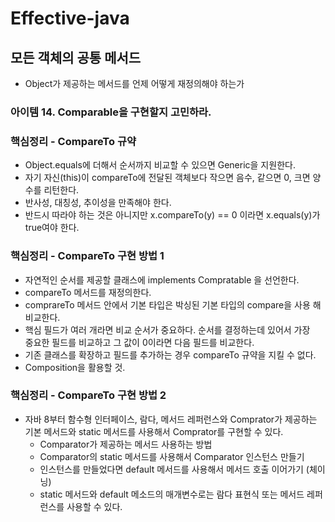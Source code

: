# Effective-java
## 모든 객체의 공통 메서드
* Object가 제공하는 메서드를 언제 어떻게 재정의해야 하는가

### 아이템 14. Comparable을 구현할지 고민하라. 

### 핵심정리 - CompareTo 규약
* Object.equals에 더해서 순서까지 비교할 수 있으면 Generic을 지원한다.
* 자기 자신(this)이 compareTo에 전달된 객체보다 작으면 음수, 같으면 0, 크면 양수를 리턴한다.
* 반사성, 대칭성, 추이성을 만족해야 한다.
* 반드시 따라야 하는 것은 아니지만 x.compareTo(y) == 0 이라면 x.equals(y)가 true여야 한다.

### 핵심정리 - CompareTo 구현 방법 1
* 자연적인 순서를 제공할 클래스에 implements Compratable<T> 을 선언한다.
* compareTo 메서드를 재정의한다.
* comprareTo 메서드 안에서 기본 타입은 박싱된 기본 타입의 compare을 사용 해 비교한다.
* 핵심 필드가 여러 개라면 비교 순서가 중요하다. 순서를 결정하는데 있어서 가장   
 중요한 필드를 비교하고 그 값이 0이라면 다음 필드를 비교한다.
* 기존 클래스를 확장하고 필드를 추가하는 경우 compareTo 규약을 지킬 수 없다.
* Composition을 활용할 것.



### 핵심정리 - CompareTo 구현 방법 2
* 자바 8부터 함수형 인터페이스, 람다, 메서드 레퍼런스와 Comprator가 제공하는   
기본 메서드와 static 메서드를 사용해서 Comprator를 구현할 수 있다.
  * Comparator가 제공하는 메서드 사용하는 방법
  * Comparator의 static 메서드를 사용해서 Comparator 인스턴스 만들기
  * 인스턴스를 만들었다면 default 메서드를 사용해서 메서드 호출 이어가기 (체이닝)
  * static 메서드와 default 메소드의 매개변수로는 람다 표현식 또는 메서드 레퍼런스를 사용할 수 있다.